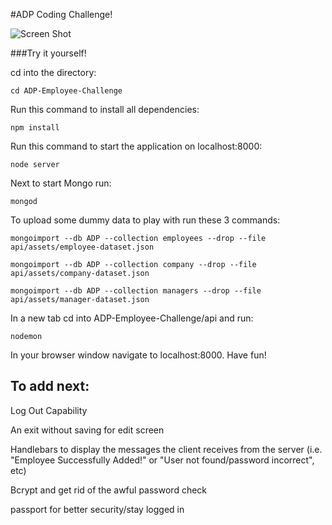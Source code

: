 #ADP Coding Challenge!

![Screen Shot](../master/css/img/screen_shot.png "An exact replica!")

###Try it yourself!

cd into the directory:

`cd ADP-Employee-Challenge`

Run this command to install all dependencies:

`npm install`

Run this command to start the application on localhost:8000:

`node server`

Next to start Mongo run:

`mongod`

To upload some dummy data to play with run these 3 commands:

`mongoimport --db ADP --collection employees --drop --file api/assets/employee-dataset.json`

`mongoimport --db ADP --collection company --drop --file api/assets/company-dataset.json`

`mongoimport --db ADP --collection managers --drop --file api/assets/manager-dataset.json`

In a new tab cd into ADP-Employee-Challenge/api and run:

`nodemon`

In your browser window navigate to localhost:8000. Have fun!

## To add next:

Log Out Capability

An exit without saving for edit screen

Handlebars to display the messages the client receives from the server (i.e. "Employee Successfully Added!"  or "User not found/password incorrect", etc)

Bcrypt and get rid of the awful password check

passport for better security/stay logged in

